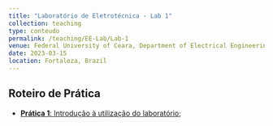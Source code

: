 ```yaml
---
title: "Laboratório de Eletrotécnica - Lab 1"
collection: teaching
type: conteudo
permalink: /teaching/EE-Lab/Lab-1
venue: Federal University of Ceara, Department of Electrical Engineering
date: 2023-03-15
location: Fortaleza, Brazil
---
```


## Roteiro de Prática
- [**Prática 1**: Introdução à utilização do laboratório](https://drive.google.com/file/d/1iZRYOX5y_oWztmdXUEtmuhasR9uDsWQ2/view?usp=sharing);